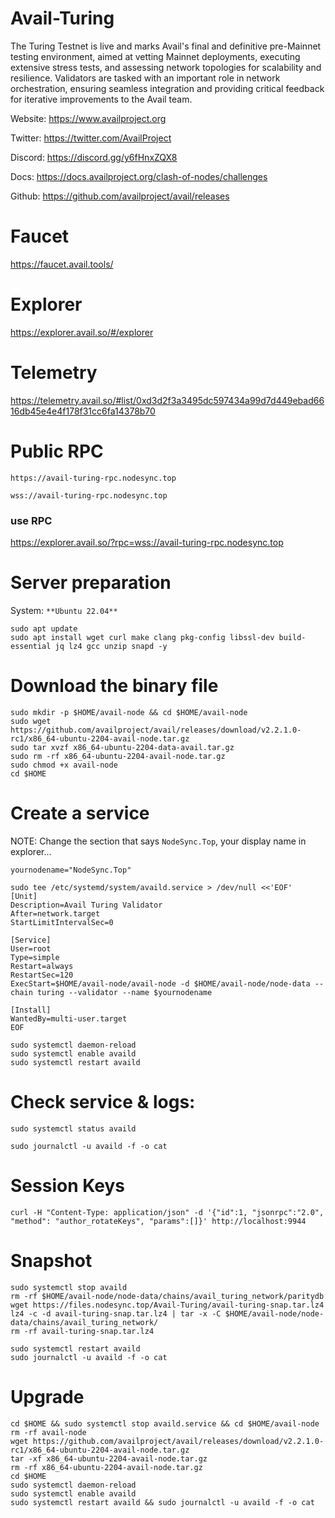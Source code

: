 # Avail-Turing
The Turing Testnet is live and marks Avail's final and definitive pre-Mainnet testing environment, aimed at vetting Mainnet deployments, executing extensive stress tests, and assessing network topologies for scalability and resilience. Validators are tasked with an important role in network orchestration, ensuring seamless integration and providing critical feedback for iterative improvements to the Avail team.

Website: https://www.availproject.org

Twitter: https://twitter.com/AvailProject

Discord: https://discord.gg/y6fHnxZQX8

Docs: https://docs.availproject.org/clash-of-nodes/challenges

Github: https://github.com/availproject/avail/releases

# Faucet
https://faucet.avail.tools/
# Explorer
https://explorer.avail.so/#/explorer
# Telemetry
https://telemetry.avail.so/#list/0xd3d2f3a3495dc597434a99d7d449ebad6616db45e4e4f178f31cc6fa14378b70
# Public RPC
```
https://avail-turing-rpc.nodesync.top
```
```
wss://avail-turing-rpc.nodesync.top
```
### use RPC
https://explorer.avail.so/?rpc=wss://avail-turing-rpc.nodesync.top
# Server preparation
System: `**Ubuntu 22.04**`
```
sudo apt update
sudo apt install wget curl make clang pkg-config libssl-dev build-essential jq lz4 gcc unzip snapd -y
```
# Download the binary file
```
sudo mkdir -p $HOME/avail-node && cd $HOME/avail-node
sudo wget https://github.com/availproject/avail/releases/download/v2.2.1.0-rc1/x86_64-ubuntu-2204-avail-node.tar.gz
sudo tar xvzf x86_64-ubuntu-2204-data-avail.tar.gz
sudo rm -rf x86_64-ubuntu-2204-avail-node.tar.gz
sudo chmod +x avail-node
cd $HOME
```
# Create a service 
NOTE: Change the section that says `NodeSync.Top`, your display name in explorer...
```
yournodename="NodeSync.Top"
```
```
sudo tee /etc/systemd/system/availd.service > /dev/null <<'EOF'
[Unit]
Description=Avail Turing Validator
After=network.target
StartLimitIntervalSec=0

[Service]
User=root
Type=simple
Restart=always
RestartSec=120
ExecStart=$HOME/avail-node/avail-node -d $HOME/avail-node/node-data --chain turing --validator --name $yournodename

[Install]
WantedBy=multi-user.target
EOF
```
```
sudo systemctl daemon-reload
sudo systemctl enable availd
sudo systemctl restart availd 
```
# Check service & logs:
```
sudo systemctl status availd
```
```
sudo journalctl -u availd -f -o cat
```
# Session Keys
```
curl -H "Content-Type: application/json" -d '{"id":1, "jsonrpc":"2.0", "method": "author_rotateKeys", "params":[]}' http://localhost:9944
```
# Snapshot
```
sudo systemctl stop availd
rm -rf $HOME/avail-node/node-data/chains/avail_turing_network/paritydb
wget https://files.nodesync.top/Avail-Turing/avail-turing-snap.tar.lz4 
lz4 -c -d avail-turing-snap.tar.lz4 | tar -x -C $HOME/avail-node/node-data/chains/avail_turing_network/
rm -rf avail-turing-snap.tar.lz4
```
```
sudo systemctl restart availd
sudo journalctl -u availd -f -o cat
```
# Upgrade
```
cd $HOME && sudo systemctl stop availd.service && cd $HOME/avail-node
rm -rf avail-node
wget https://github.com/availproject/avail/releases/download/v2.2.1.0-rc1/x86_64-ubuntu-2204-avail-node.tar.gz
tar -xf x86_64-ubuntu-2204-avail-node.tar.gz
rm -rf x86_64-ubuntu-2204-avail-node.tar.gz
cd $HOME
sudo systemctl daemon-reload
sudo systemctl enable availd
sudo systemctl restart availd && sudo journalctl -u availd -f -o cat
```


